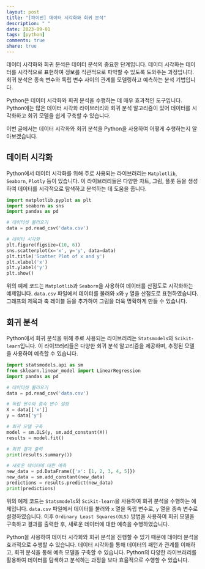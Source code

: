 ```yaml
---
layout: post
title: "[파이썬] 데이터 시각화와 회귀 분석"
description: " "
date: 2023-09-01
tags: [python]
comments: true
share: true
---
```


데이터 시각화와 회귀 분석은 데이터 분석의 중요한 단계입니다. 데이터 시각화는 데이터를 시각적으로 표현하여 정보를 직관적으로 파악할 수 있도록 도와주는 과정입니다. 회귀 분석은 종속 변수와 독립 변수 사이의 관계를 모델링하고 예측하는 분석 기법입니다. 

Python은 데이터 시각화와 회귀 분석을 수행하는 데 매우 효과적인 도구입니다. Python에는 많은 데이터 시각화 라이브러리와 회귀 분석 알고리즘이 있어 데이터를 시각화하고 회귀 모델을 쉽게 구축할 수 있습니다.

이번 글에서는 데이터 시각화와 회귀 분석을 Python을 사용하여 어떻게 수행하는지 알아보겠습니다.

## 데이터 시각화

Python에서 데이터 시각화를 위해 주로 사용되는 라이브러리는 `Matplotlib`, `Seaborn`, `Plotly` 등이 있습니다. 이 라이브러리들은 다양한 차트, 그림, 플롯 등을 생성하여 데이터를 시각적으로 탐색하고 분석하는 데 도움을 줍니다.

```python
import matplotlib.pyplot as plt
import seaborn as sns
import pandas as pd

# 데이터셋 불러오기
data = pd.read_csv('data.csv')

# 데이터 시각화
plt.figure(figsize=(10, 6))
sns.scatterplot(x='x', y='y', data=data)
plt.title('Scatter Plot of x and y')
plt.xlabel('x')
plt.ylabel('y')
plt.show()
```

위의 예제 코드는 `Matplotlib`과 `Seaborn`을 사용하여 데이터를 산점도로 시각화하는 예제입니다. `data.csv` 파일에서 데이터를 불러와 `x`와 `y` 열을 산점도로 표현하였습니다. 그래프의 제목과 축 레이블 등을 추가하여 그림을 더욱 명확하게 만들 수 있습니다.

## 회귀 분석

Python에서 회귀 분석을 위해 주로 사용되는 라이브러리는 `Statsmodels`와 `Scikit-learn`입니다. 이 라이브러리들은 다양한 회귀 분석 알고리즘을 제공하며, 추정된 모델을 사용하여 예측할 수 있습니다.

```python
import statsmodels.api as sm
from sklearn.linear_model import LinearRegression
import pandas as pd

# 데이터셋 불러오기
data = pd.read_csv('data.csv')

# 독립 변수와 종속 변수 설정
X = data[['x']]
y = data['y']

# 회귀 모델 구축
model = sm.OLS(y, sm.add_constant(X))
results = model.fit()

# 회귀 결과 출력
print(results.summary())

# 새로운 데이터에 대한 예측
new_data = pd.DataFrame({'x': [1, 2, 3, 4, 5]})
new_data = sm.add_constant(new_data)
predictions = results.predict(new_data)
print(predictions)
```

위의 예제 코드는 `Statsmodels`와 `Scikit-learn`을 사용하여 회귀 분석을 수행하는 예제입니다. `data.csv` 파일에서 데이터를 불러와 `x` 열을 독립 변수로, `y` 열을 종속 변수로 설정하였습니다. 이후 `Ordinary Least Squares(OLS)` 방법을 사용하여 회귀 모델을 구축하고 결과를 출력한 후, 새로운 데이터에 대한 예측을 수행하였습니다.

Python을 사용하여 데이터 시각화와 회귀 분석을 진행할 수 있기 때문에 데이터 분석을 효과적으로 수행할 수 있습니다. 데이터 시각화를 통해 데이터의 패턴과 관계를 이해하고, 회귀 분석을 통해 예측 모델을 구축할 수 있습니다. Python의 다양한 라이브러리를 활용하여 데이터를 탐색하고 분석하는 과정을 보다 효율적으로 수행할 수 있습니다.